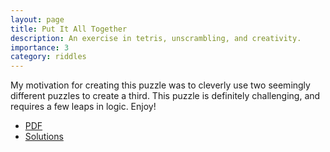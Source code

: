 ```yaml
---
layout: page
title: Put It All Together
description: An exercise in tetris, unscrambling, and creativity. 
importance: 3
category: riddles
---
```

My motivation for creating this puzzle was to cleverly use two seemingly different puzzles to create a third. This puzzle is definitely challenging, and requires a few leaps in logic. Enjoy!

- [PDF](/assets/pdf/putitalltogether.pdf)
- [Solutions](/assets/pdf/putitalltogethersol.pdf)